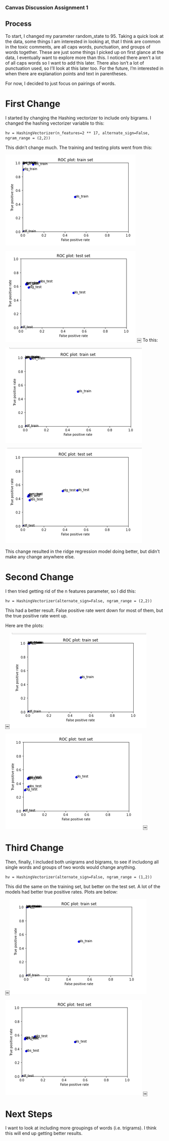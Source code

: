 ### Canvas Discussion Assignment 1

## Process

To start, I changed my parameter random_state to 95. Taking a quick look at the data, some things I am interested in looking at, that I think are common in the toxic comments, are all caps words, punctuation, and groups of words together. These are just some things I picked up on first glance at the data, I eventually want to explore more than this. I noticed there aren’t a lot of all caps words so I want to add this later. There also isn’t a lot of punctuation used, so I’ll look at this later too. For the future, I’m interested in when there are explanation points and text in parentheses. 

For now, I decided to just focus on pairings of words. 

# First Change

I started by changing the Hashing vectorizer to include only bigrams. I changed the hashing vectorizer variable to this:

    hv = HashingVectorizer(n_features=2 ** 17, alternate_sign=False, ngram_range = (2,2))

This didn’t change much. The training and testing plots went from this:

![](originalTrainSet.png)

![](originalTestSet.png)
￼
To this:

![](22TrainSet.png)

![](22TestSet.png)

This change resulted in the ridge regression model doing better, but didn’t make any change anywhere else.

# Second Change

I then tried getting rid of the n features parameter, so I did this:

    hv = HashingVectorizer(alternate_sign=False, ngram_range = (2,2))

This had a better result. False positive rate went down for most of them, but the true positive rate went up.

Here are the plots:

￼![](22NoNFeatTrain.png)

![](22NoNFeatTest.png)
￼
# Third Change

Then, finally, I included both unigrams and bigrams, to see if includong all single words and groups of two words would change anything.

    hv = HashingVectorizer(alternate_sign=False, ngram_range = (1,2))

This did the same on the training set, but better on the test set. A lot of the models had better true positive rates. Plots are below:

￼![](12Train.png)

![](12Test.png)
￼
# Next Steps

I want to look at including more groupings of words (i.e. trigrams). I think this will end up getting better results. 
